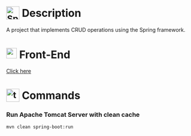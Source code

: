 # <sub><img src="https://img.icons8.com/?size=100&id=90519&format=png&color=000000" alt="Spring Boot icon" width="35"></sub> Description
A project that implements CRUD operations using the Spring framework.

# <img src="https://img.icons8.com/?size=100&id=dhecLjnptiQg&format=png&color=000000" alt="page icon" width="28"> Front-End
[Click here](https://github.com/MatheusADC/crud-angular)

# <sub><img src="https://github.com/user-attachments/assets/63b6ebba-d37d-4a91-ad27-0738c4896197" alt="terminal icon" width="35"></sub> Commands
### Run Apache Tomcat Server with clean cache
```
mvn clean spring-boot:run
```
